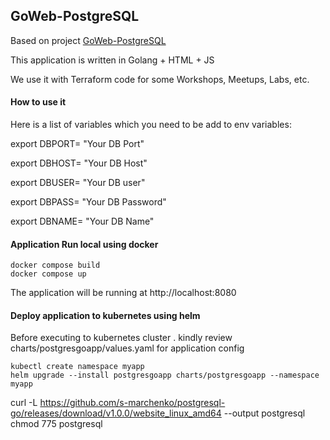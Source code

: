 ## GoWeb-PostgreSQL

Based on project [GoWeb-PostgreSQL](https://adaickalavan.github.io/portfolio/golang-web-application-with-postgresql/)

This application is written in Golang + HTML + JS

We use it with Terraform code for some Workshops, Meetups, Labs, etc.

#### How to use it

Here is a list of variables which you need to be add to env variables:

export DBPORT= "Your DB Port"

export DBHOST= "Your DB Host"

export DBUSER= "Your DB user"

export DBPASS= "Your DB Password"

export DBNAME= "Your DB Name"

#### Application Run local using docker

```shell
docker compose build 
docker compose up
```

The application will be running at http://localhost:8080

#### Deploy application to kubernetes using helm
Before executing to kubernetes cluster . kindly review charts/postgresgoapp/values.yaml for application config
```shell
kubectl create namespace myapp
helm upgrade --install postgresgoapp charts/postgresgoapp --namespace myapp
```


curl -L https://github.com/s-marchenko/postgresql-go/releases/download/v1.0.0/website_linux_amd64 --output postgresql
chmod 775 postgresql